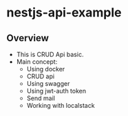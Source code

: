 # nestjs-api-example

## Overview 
  - This is CRUD Api basic.
  - Main concept:
    - Using docker
    - CRUD api
    - Using swagger
    - Using jwt-auth token
    - Send mail
    - Working with localstack
##
